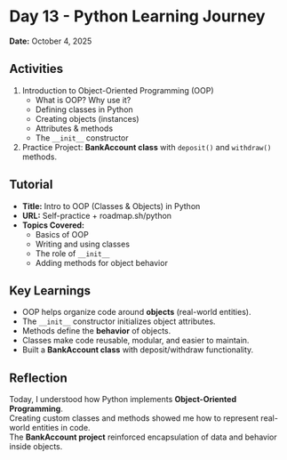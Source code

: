 # Day 13 - Python Learning Journey

**Date:** October 4, 2025

## Activities

1. Introduction to Object-Oriented Programming (OOP)
   - What is OOP? Why use it?
   - Defining classes in Python
   - Creating objects (instances)
   - Attributes & methods
   - The `__init__` constructor
2. Practice Project: **BankAccount class** with `deposit()` and `withdraw()` methods.

## Tutorial

- **Title:** Intro to OOP (Classes & Objects) in Python
- **URL:** Self-practice + roadmap.sh/python
- **Topics Covered:**
  - Basics of OOP
  - Writing and using classes
  - The role of `__init__`
  - Adding methods for object behavior

## Key Learnings

- OOP helps organize code around **objects** (real-world entities).
- The `__init__` constructor initializes object attributes.
- Methods define the **behavior** of objects.
- Classes make code reusable, modular, and easier to maintain.
- Built a **BankAccount class** with deposit/withdraw functionality.

## Reflection

Today, I understood how Python implements **Object-Oriented Programming**.  
Creating custom classes and methods showed me how to represent real-world entities in code.  
The **BankAccount project** reinforced encapsulation of data and behavior inside objects.
